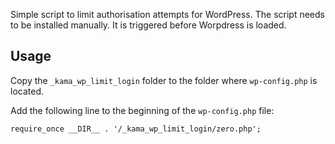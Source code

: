 Simple script to limit authorisation attempts for WordPress. The script needs to be installed manually. It is triggered before Worpdress is loaded.

Usage
----

Copy the `_kama_wp_limit_login` folder to the folder where `wp-config.php` is located.

Add the following line to the beginning of the `wp-config.php` file:

```
require_once __DIR__ . '/_kama_wp_limit_login/zero.php';
```

